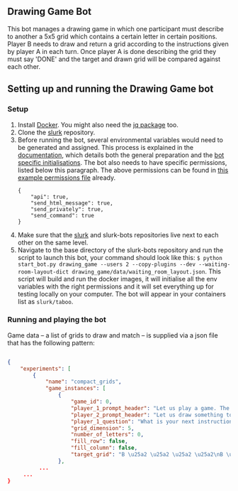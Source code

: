 ## Drawing Game Bot

This bot manages a drawing game in which one participant must describe to another a 5x5 grid which contains a certain letter in certain positions. Player B needs to draw and return a grid according to the instructions given by player A in each turn. Once player A is done describing the grid they must say 'DONE' and the target and drawn grid will be compared against each other. 

## Setting up and running the Drawing Game bot

### Setup

1. Install [Docker](https://docs.docker.com/get-docker/). You might also need the [jq package](https://stedolan.github.io/jq/download/) too.
2. Clone the [slurk](https://github.com/clp-research/slurk) repository.
3. Before running the bot, several environmental variables would need to be generated and assigned. This process is explained in the [documentation](https://clp-research.github.io/slurk/slurk_gettingstarted.html), which details both the general preparation and the [bot specific initialisations](https://clp-research.github.io/slurk/slurk_gettingstarted.html#chatting-with-a-bot). The bot also needs to have specific permissions, listed below this paragraph. The above permissions can be found in [this example permissions file](https://github.com/sanchezpaez/slurk-bots/blob/sandra/drawing_game/data/bot_permissions.json) already.
    ```
    {
        "api": true,
        "send_html_message": true,
        "send_privately": true,
        "send_command": true
    }
    ```
4. Make sure that the [slurk](https://github.com/clp-research/slurk) and slurk-bots repositories live next to each other on the same level.
5. Navigate to the base directory of the slurk-bots repository and run the script to launch this bot, your command should look like this:
 ```$ python start_bot.py drawing_game --users 2 --copy-plugins --dev --waiting-room-layout-dict drawing_game/data/waiting_room_layout.json```.
 This script will build and run the docker images, it will initialise all the env variables with the right permissions and it will set everything up for testing locally on your computer. The bot will appear in your containers list as ```slurk/taboo```.

### Running and playing the bot

Game data – a list of grids to draw and match – is supplied via a json file that has the following pattern:


```json

{
    "experiments": [
        {
            "name": "compact_grids",
            "game_instances": [
                {
                    "game_id": 0,
                    "player_1_prompt_header": "Let us play a game. The goal is to fill an empty grid that looks like this:\n\n\u25a2 \u25a2 \u25a2 \u25a2 \u25a2\n\u25a2 \u25a2 \u25a2 \u25a2 \u25a2\n\u25a2 \u25a2 \u25a2 \u25a2 \u25a2\n\u25a2 \u25a2 \u25a2 \u25a2 \u25a2\n\u25a2 \u25a2 \u25a2 \u25a2 \u25a2\n\nA filled grid below is 5 by 5 and can look like this:\n\n\u25a2 \u25a2 \u25a2 \u25a2 \u25a2\n\u25a2 \u25a2 E \u25a2 \u25a2\n\u25a2 \u25a2 \u25a2 \u25a2 \u25a2\n\u25a2 \u25a2 \u25a2 \u25a2 \u25a2\nX X X X X\n\nI want you to describe this grid to me, step by step. You don't need to describe the empty squares, which are denoted with \"\u25a2\". Only describe the location of letters in the grid. Then you wait for me to say \"What is your next instruction?\", and then you continue with the next step. Take the size of the grid into consideration while giving instructions. When you have described everything, you say \"DONE\".\n\nFor the filled grid above, here are the example steps.\n\nWhat is your next instruction?\nInstruction: Put an E in second row third column\n\nWhat is your next instruction?\nInstruction: Fill the last row with X\n\nWhat is your next instruction?\nInstruction: DONE\n\nAnother example with the following 5 by 5 grid:\n\nW \u25a2 \u25a2 \u25a2 \u25a2\n\u25a2 W \u25a2 \u25a2 \u25a2\n\u25a2 \u25a2 W \u25a2 \u25a2\n\u25a2 \u25a2 \u25a2 W \u25a2\nZ \u25a2 \u25a2 \u25a2 W\n\nWhat is your next instruction?\nInstruction: Put an W in five cells diagonally starting from top left going to bottom right\n\nWhat is your next instruction?\nInstruction: Put Z in the last row first column\n\nWhat is your next instruction?\nInstruction: DONE\n\nOk. Please do this for the following example, which is a 5 by 5 grid.",
                    "player_2_prompt_header": "Let us draw something together. There is an empty grid with a size 5 by 5, like so:\n\n\u25a2 \u25a2 \u25a2 \u25a2 \u25a2\n\u25a2 \u25a2 \u25a2 \u25a2 \u25a2\n\u25a2 \u25a2 \u25a2 \u25a2 \u25a2\n\u25a2 \u25a2 \u25a2 \u25a2 \u25a2\n\u25a2 \u25a2 \u25a2 \u25a2 \u25a2\n\nI will give you instructions like \"put an X in the top left\", and you return the grid by applying the given instruction, like so:\n\nInstruction: put an X in the top left\n\nX \u25a2 \u25a2 \u25a2 \u25a2\n\u25a2 \u25a2 \u25a2 \u25a2 \u25a2\n\u25a2 \u25a2 \u25a2 \u25a2 \u25a2\n\u25a2 \u25a2 \u25a2 \u25a2 \u25a2\n\u25a2 \u25a2 \u25a2 \u25a2 \u25a2\n\nOr for another instruction such as \"fill the fifth column with T\", you return the updated grid by applying the given instruction in all places that the command corresponds to, like so:\n\nInstruction: fill the fifth column with T\n\nX \u25a2 \u25a2 \u25a2 T\n\u25a2 \u25a2 \u25a2 \u25a2 T\n\u25a2 \u25a2 \u25a2 \u25a2 T\n\u25a2 \u25a2 \u25a2 \u25a2 T\n\u25a2 \u25a2 \u25a2 \u25a2 T\n\nOr for another instruction such as \"fill the fourth column second row with P\", you return the updated grid by applying the given instruction in all places that the command corresponds to, like so:\n\nInstruction: fill the fourth column second row with P\n\nX \u25a2 \u25a2 \u25a2 T\n\u25a2 \u25a2 \u25a2 P T\n\u25a2 \u25a2 \u25a2 \u25a2 T\n\u25a2 \u25a2 \u25a2 \u25a2 T\n\u25a2 \u25a2 \u25a2 \u25a2 T\n\nNow create an empty grid with a size 5 by 5 and execute the following commands at each step. Once you execute the command, return only the grid and exclude all other text from the output.",
                    "player_1_question": "What is your next instruction?",
                    "grid_dimension": 5,
                    "number_of_letters": 0,
                    "fill_row": false,
                    "fill_column": false,
                    "target_grid": "B \u25a2 \u25a2 \u25a2 \u25a2\nB \u25a2 \u25a2 \u25a2 \u25a2\nB \u25a2 \u25a2 \u25a2 \u25a2\nB \u25a2 \u25a2 \u25a2 \u25a2\nB B B B B"
                },
          ...
     ...
}
```
